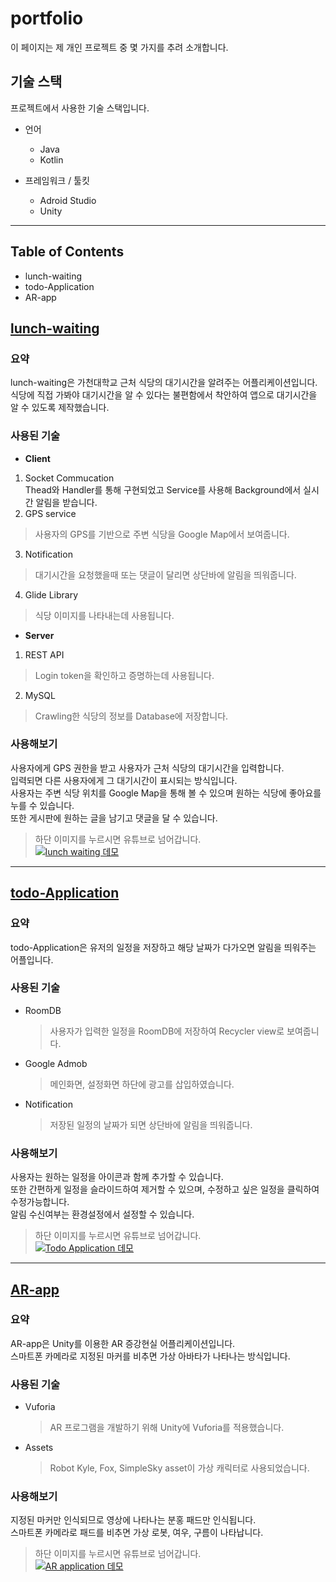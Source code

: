 # portfolio
이 페이지는 제 개인 프로젝트 중 몇 가지를 추려 소개합니다.

## 기술 스택
프로젝트에서 사용한 기술 스택입니다.

- 언어  
  - Java
  - Kotlin
  
- 프레임워크 / 툴킷  
  - Adroid Studio
  - Unity

---

## Table of Contents
- lunch-waiting
- todo-Application
- AR-app


## [lunch-waiting](https://github.com/JJangA9/lunch-waiting)


### 요약  
lunch-waiting은 가천대학교 근처 식당의 대기시간을 알려주는 어플리케이션입니다.  
식당에 직접 가봐야 대기시간을 알 수 있다는 불편함에서 착안하여 앱으로 대기시간을 알 수 있도록 제작했습니다.   

### 사용된 기술

- **Client**

 1. Socket Commucation  
  Thead와 Handler를 통해 구현되었고 Service를 사용해 Background에서 실시간 알림을 받습니다.
 2. GPS service  
  > 사용자의 GPS를 기반으로 주변 식당을 Google Map에서 보여줍니다.
 3. Notification  
  > 대기시간을 요청했을때 또는 댓글이 달리면 상단바에 알림을 띄워줍니다.
 4. Glide Library  
  > 식당 이미지를 나타내는데 사용됩니다.  
  
- **Server**  

 1. REST API  
  > Login token을 확인하고 증명하는데 사용됩니다.
 2. MySQL  
  > Crawling한 식당의 정보를 Database에 저장합니다.

### 사용해보기
사용자에게 GPS 권한을 받고 사용자가 근처 식당의 대기시간을 입력합니다.  
입력되면 다른 사용자에게 그 대기시간이 표시되는 방식입니다.  
사용자는 주변 식당 위치를 Google Map을 통해 볼 수 있으며 원하는 식당에 좋아요를 누를 수 있습니다.  
또한 게시판에 원하는 글을 남기고 댓글을 달 수 있습니다.  

> 하단 이미지를 누르시면 유튜브로 넘어갑니다.  
[![lunch waiting 데모](https://img.youtube.com/vi/V3zJFMWD8Es/0.jpg)](https://www.youtube.com/watch?v=V3zJFMWD8Es)  

---

## [todo-Application](https://github.com/JJangA9/TodoApplication)


### 요약
todo-Application은 유저의 일정을 저장하고 해당 날짜가 다가오면 알림을 띄워주는 어플입니다.  

### 사용된 기술

- RoomDB
  > 사용자가 입력한 일정을 RoomDB에 저장하여 Recycler view로 보여줍니다.  
- Google Admob  
  > 메인화면, 설정화면 하단에 광고를 삽입하였습니다.  
- Notification  
  > 저장된 일정의 날짜가 되면 상단바에 알림을 띄워줍니다.

### 사용해보기
사용자는 원하는 일정을 아이콘과 함께 추가할 수 있습니다.  
또한 간편하게 일정을 슬라이드하여 제거할 수 있으며, 수정하고 싶은 일정을 클릭하여 수정가능합니다.  
알림 수신여부는 환경설정에서 설정할 수 있습니다.  

> 하단 이미지를 누르시면 유튜브로 넘어갑니다.  
[![Todo Application 데모](https://img.youtube.com/vi/ehVcs0IErOY/0.jpg)](https://www.youtube.com/watch?v=ehVcs0IErOY)  

---

## [AR-app](https://github.com/JJangA9/AR-app)  


### 요약
AR-app은 Unity를 이용한 AR 증강현실 어플리케이션입니다.  
스마트폰 카메라로 지정된 마커를 비추면 가상 아바타가 나타나는 방식입니다.  

### 사용된 기술

- Vuforia
  > AR 프로그램을 개발하기 위해 Unity에 Vuforia를 적용했습니다.  
- Assets
  > Robot Kyle, Fox, SimpleSky asset이 가상 캐릭터로 사용되었습니다.

### 사용해보기  
지정된 마커만 인식되므로 영상에 나타나는 분홍 패드만 인식됩니다.  
스마트폰 카메라로 패드를 비추면 가상 로봇, 여우, 구름이 나타납니다.  

> 하단 이미지를 누르시면 유튜브로 넘어갑니다.  
[![AR application 데모](https://img.youtube.com/vi/hxOvGPYa1H0/0.jpg)](https://www.youtube.com/watch?v=hxOvGPYa1H0)
